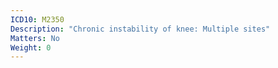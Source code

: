 ```yaml
---
ICD10: M2350
Description: "Chronic instability of knee: Multiple sites"
Matters: No
Weight: 0
---
```


